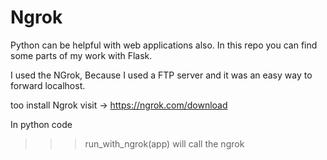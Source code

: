 # Ngrok

Python can be helpful with web applications also. In this repo you can find some parts of my work with Flask.


I used the NGrok, Because I used a FTP server and it was an easy way to forward localhost.

too install Ngrok visit -> https://ngrok.com/download

In python code 
>>> run_with_ngrok(app)
will call the ngrok
